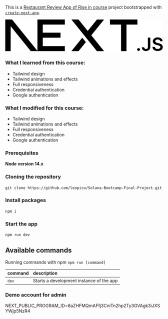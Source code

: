 This is a [Restaurant Review App of Rise in course](https://leopico-blogapp.vercel.app/) project bootstrapped with [`create-next-app`](https://github.com/vercel/next.js/tree/canary/packages/create-next-app).

![Mind map for LPC-Blogapp](./public/next.svg)

### What I learned from this course:

- Tailwind design
- Tailwind animations and effects
- Full responsiveness
- Credential authentication
- Google authentication

### What I modified for this course:

- Tailwind design
- Tailwind animations and effects
- Full responsiveness
- Credential authentication
- Google authentication

### Prerequisites

**Node version 14.x**

### Cloning the repository

```shell
git clone https://github.com/leopico/Solana-Bootcamp-Final-Project.git
```

### Install packages

```shell
npm i
```

### Start the app

```shell
npm run dev
```

## Available commands

Running commands with npm `npm run [command]`

| command | description                              |
| :------ | :--------------------------------------- |
| `dev`   | Starts a development instance of the app |

### Demo account for admin

NEXT_PUBLIC_PROGRAM_ID=8aZHFMQmAFfj3CniTn2hp2Ty3GVAgk3iJXSYWjp5NzR4

